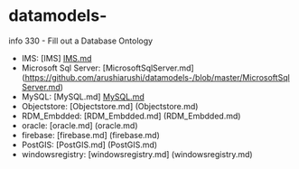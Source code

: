 # datamodels-
info 330 - Fill out a Database Ontology

* IMS: [IMS] [IMS.md ](https://github.com/arushiarushi/datamodels-/blob/master/IMS.md)
* Microsoft Sql Server: [MicrosoftSqlServer.md] (https://github.com/arushiarushi/datamodels-/blob/master/MicrosoftSqlServer.md)
* MySQL: [MySQL.md] [MySQL.md ](https://github.com/arushiarushi/datamodels-/blob/master/MySQL.md)
* Objectstore: [Objectstore.md] (Objectstore.md)
* RDM_Embdded: [RDM_Embdded.md] (RDM_Embdded.md)
* oracle: [oracle.md] (oracle.md) 
* firebase: [firebase.md] (firebase.md)
* PostGIS: [PostGIS.md] (PostGIS.md)
* windowsregistry: [windowsregistry.md] (windowsregistry.md)

